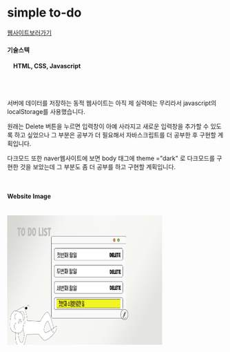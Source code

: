 # simple to-do
<a href="https://parkgain.github.io/my-first-web-site/">웹사이트보러가기</a>
<br/>
<h4>기술스텍</h4>
<h4>&emsp;HTML, CSS, Javascript</h4>
<br />
<br/>
<p>서버에 데이터를 저장하는 동적 웹사이트는 아직 제 실력에는 무리라서 javascript의 localStorage를 사용했습니다.</p>

<p>원래는 Delete 버튼을 누르면 입력창이 아예 사라지고 새로운 입력창을 추가할 수 있도록 하고 싶었으나 그 부분은 공부가 더 필요해서 자바스크립트를 더 공부한 후 구현할 계획입니다. <p/>

<p>다크모드 또한 naver웹사이트에 보면 body 태그에 theme ="dark" 로 다크모드를 구현한 것을 보았는데 그 부분도 좀 더 공부를 하고 구현할 계획입니다.</p>
<br/>
<h4>Website Image</h4>
<br />
<img src="./todolist.jpg" title="이미지예시" width="360px" height="300px" />
